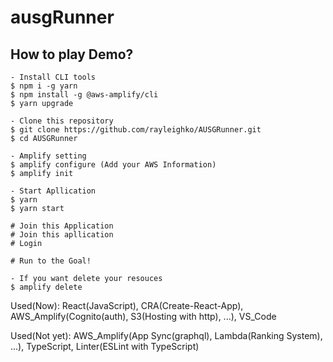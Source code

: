 # ausgRunner

## How to play Demo?

```
- Install CLI tools
$ npm i -g yarn
$ npm install -g @aws-amplify/cli
$ yarn upgrade

- Clone this repository
$ git clone https://github.com/rayleighko/AUSGRunner.git
$ cd AUSGRunner

- Amplify setting
$ amplify configure (Add your AWS Information)
$ amplify init

- Start Apllication
$ yarn
$ yarn start

# Join this Application
# Join this apllication
# Login

# Run to the Goal!

- If you want delete your resouces
$ amplify delete
```

Used(Now): React(JavaScript), CRA(Create-React-App), AWS_Amplify(Cognito(auth), S3(Hosting with http), ...), VS_Code

Used(Not yet): AWS_Amplify(App Sync(graphql), Lambda(Ranking System), ...), TypeScript, Linter(ESLint with TypeScript)
